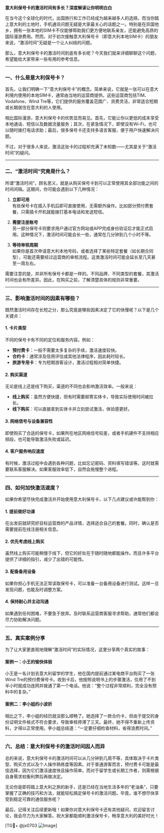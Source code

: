 **意大利保号卡的激活时间有多长？深度解读让你明明白白**

在当今这个全球化的时代，出国旅行和工作已经成为越来越多人的选择。而当你踏上意大利的土地时，手机通讯问题无疑是大家最关心的话题之一。特别是在异国他乡，拥有一张本地的SIM卡不仅能够帮助我们更方便地联系亲友，还能避免高昂的国际漫游费用。然而，对于初次接触意大利保号卡（即意大利本地SIM卡）的朋友来说，“激活时间”无疑是一个让人纠结的问题。

那么，意大利保号卡的激活时间到底有多长呢？今天我们就来详细聊聊这个问题，希望能给大家带来一些有用的参考信息。

---

### **一、什么是意大利保号卡？**

首先，让我们明确一下“意大利保号卡”的概念。简单来说，它就是一张可以在意大利境内使用的本地SIM卡，通常由当地的运营商提供。这些运营商包括TIM、Vodafone、Wind Tre等，它们提供的服务覆盖范围广、资费灵活，非常适合短期或长期居住在意大利的人使用。

相比国际漫游，意大利保号卡的优势显而易见。首先，它能让你以更低的成本享受本地通话、短信以及数据流量服务；其次，在紧急情况下，即使没有Wi-Fi，也可以随时拨打电话求助；最后，很多保号卡还支持多语言客服，便于用户快速解决问题。

不过，对于很多人来说，激活这张卡的过程却充满了未知数——尤其是关于“激活时间”的疑问。

---

### **二、“激活时间”究竟是什么？**

所谓“激活时间”，顾名思义，就是从购买保号卡到可以正常使用其全部功能之间的时间间隔。这期间，你可能会遇到以下几种情况：

1. **立即可用**  
   有些保号卡在插入手机后即可直接使用，无需额外操作。比如部分预付费套餐，只需插卡开机就能拨打基本电话和发送短信。

2. **需要注册账号**  
   另一部分保号卡则要求用户通过官方网站或APP完成身份验证后才能正式启用。这种情况下，激活时间可能会长一些，通常在几分钟到几个小时不等。

3. **等待审核周期**  
   如果你是首次申请意大利本地号码，或者选择了某些特定套餐（如长期合同型），可能还需要经过运营商的审核流程。这类激活时间可能会延长至几天甚至一周左右。

需要注意的是，并非所有保号卡都是一样的。不同品牌、不同类型的套餐，其激活时间也会有所差异。因此，在购买之前，了解清楚具体的规则非常重要。

---

### **三、影响激活时间的因素有哪些？**

既然激活时间存在长短之分，那么究竟是哪些因素决定了它的快慢呢？以下是几个关键点：

#### **1. 卡片类型**
不同的保号卡有不同的定位和服务内容。例如：
- **预付费卡**：一般不需要太多复杂的手续，激活速度较快。
- **合约卡**：通常涉及信用评估或其他法律程序，因此耗时较长。
- **旅游专用卡**：专为短期游客设计，激活过程相对简单快捷。

#### **2. 购买渠道**
无论是线上还是线下购买，渠道的不同也会影响激活效率。一般来说：
- **线上购买**：虽然方便快捷，但有时需要邮寄实体卡，导致实际使用时间被拉长。
- **线下购买**：可以直接拿到实体卡并立刻尝试激活，体验感更好。

#### **3. 网络信号与设备兼容性**
即使购买了合适的保号卡，如果所在地区网络信号较差，或者手机硬件不支持相应频段，也可能导致激活失败或延迟。

#### **4. 客户服务响应速度**
有时候，激活过程中会遇到各种问题，比如忘记密码、资料填写错误等。这时就需要联系客服解决。如果客服效率低下，自然会拖慢整个进程。

---

### **四、如何加快激活速度？**

如果你希望尽快完成激活并开始使用意大利保号卡，以下几点建议或许能帮到你：

#### **1. 提前做好功课**
在出发前就研究好目标运营商的产品详情，选择适合自己的套餐。同时，确认是否需要提前在线注册相关信息。

#### **2. 优先考虑线上购买**
虽然线上购买可能稍慢于线下，但它的好处在于随时随地都能操作。而且许多平台提供了详细的指引，减少了出错的可能性。

#### **3. 配备备用设备**
如果你担心手机无法正常读取保号卡，可以准备一台备用设备进行测试。这样一旦发现问题，也能及时调整方案。

#### **4. 保持耐心并主动沟通**
如果遇到任何困难，不要急于放弃。及时联系运营商客服寻求帮助，通常他们都会尽力协助解决问题。

---

### **五、真实案例分享**

为了让大家更直观地理解“激活时间”的实际情况，这里分享两个真实的故事：

#### **案例一：小王的愉快体验**
小王是一名计划去意大利留学的学生，他在国内提前通过某电商平台购买了一张Wind Tre的预付费保号卡。收到卡后，他按照说明书上的步骤激活，仅用了不到半小时就成功连网并拨通了第一个电话。他说：“整个过程非常顺利，完全没有预料中的复杂。”

#### **案例二：李小姐的小波折**
相比之下，李小姐的经历就没那么顺畅了。她选择了一款合约卡，但由于提交的身份证明文件格式不符合要求，导致审核停滞了三天。最终，她不得不重新上传资料，才得以正常使用。李小姐总结道：“一定要仔细检查材料，省得浪费时间。”

---

### **六、总结：意大利保号卡的激活时间因人而异**

总的来说，意大利保号卡的激活时间可以从几分钟到几周不等，具体取决于卡片类型、购买方式以及个人操作熟练度等因素。对于普通游客而言，预付费卡可能是最佳选择，因为它们激活速度快且操作简单。而对于留学生或长期工作者，则需根据自身需求权衡利弊后再做决定。

无论你是即将踏上意大利之旅的新手，还是已经在当地生活多年的“老油条”，只要掌握了正确的技巧和方法，就能轻松搞定保号卡的激活问题。毕竟，谁不想尽快享受到稳定可靠的通信服务呢？

最后，记得关注后续更新哦！如果你对意大利保号卡还有其他疑问，欢迎留言讨论，我会尽力为大家解答。祝大家都能顺利激活保号卡，畅享意大利的美好时光！

[TG💪+ @jx0703 ![Image](https://github.com/user-attachments/assets/dbca1d08-cadb-493c-b0ec-ad6f7a83f270)]